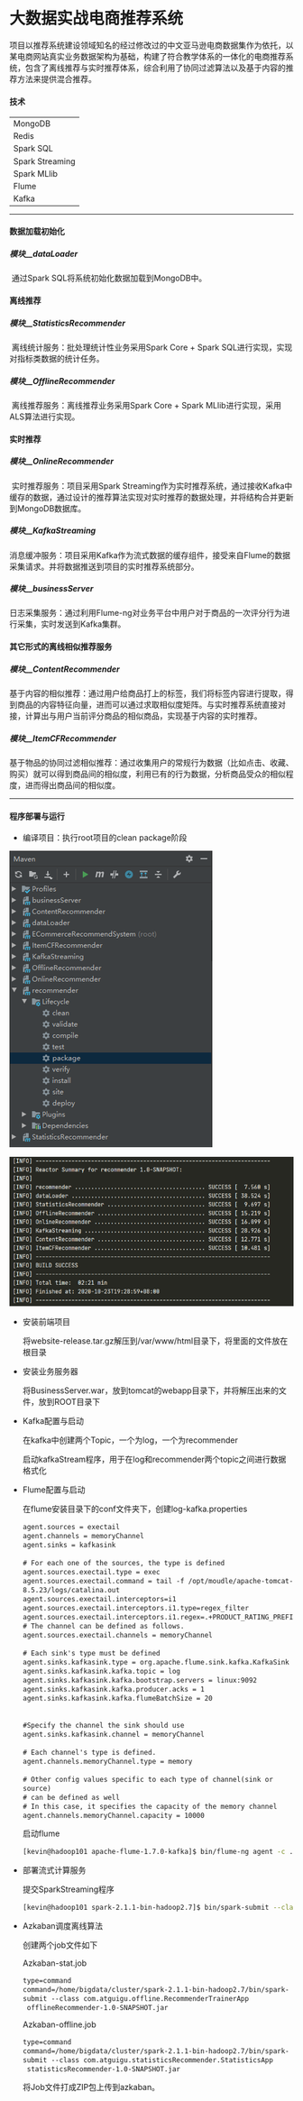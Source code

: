 # 大数据实战电商推荐系统

​		项目以推荐系统建设领域知名的经过修改过的中文亚马逊电商数据集作为依托，以某电商网站真实业务数据架构为基础，构建了符合教学体系的一体化的电商推荐系统，包含了离线推荐与实时推荐体系，综合利用了协同过滤算法以及基于内容的推荐方法来提供混合推荐。

#### 技术

|                 |
| --------------- |
| MongoDB         |
| Redis           |
| Spark SQL       |
| Spark Streaming |
| Spark MLlib     |
| Flume           |
| Kafka           |

---

#### 数据加载初始化

##### 模块__dataLoader

​	通过Spark SQL将系统初始化数据加载到MongoDB中。

#### 离线推荐

##### 模块__StatisticsRecommender

​	离线统计服务：批处理统计性业务采用Spark Core + Spark SQL进行实现，实现对指标类数据的统计任务。

##### 模块__OfflineRecommender

​	离线推荐服务：离线推荐业务采用Spark Core + Spark MLlib进行实现，采用ALS算法进行实现。

#### 实时推荐

##### 模块__OnlineRecommender

​	实时推荐服务：项目采用Spark Streaming作为实时推荐系统，通过接收Kafka中缓存的数据，通过设计的推荐算法实现对实时推荐的数据处理，并将结构合并更新到MongoDB数据库。

##### 模块__KafkaStreaming

​	消息缓冲服务：项目采用Kafka作为流式数据的缓存组件，接受来自Flume的数据采集请求。并将数据推送到项目的实时推荐系统部分。

##### 模块__businessServer

​	日志采集服务：通过利用Flume-ng对业务平台中用户对于商品的一次评分行为进行采集，实时发送到Kafka集群。

#### 其它形式的离线相似推荐服务

##### 模块__ContentRecommender

​	基于内容的相似推荐：通过用户给商品打上的标签，我们将标签内容进行提取，得到商品的内容特征向量，进而可以通过求取相似度矩阵。与实时推荐系统直接对接，计算出与用户当前评分商品的相似商品，实现基于内容的实时推荐。

##### 模块__ItemCFRecommender

​	基于物品的协同过滤相似推荐：通过收集用户的常规行为数据（比如点击、收藏、购买）就可以得到商品间的相似度，利用已有的行为数据，分析商品受众的相似程度，进而得出商品间的相似度。

---

#### 程序部署与运行

- 编译项目：执行root项目的clean package阶段

![](.\clean.jpg)

![](.\package.jpg)

- 安装前端项目

  将website-release.tar.gz解压到/var/www/html目录下，将里面的文件放在根目录

- 安装业务服务器

  将BusinessServer.war，放到tomcat的webapp目录下，并将解压出来的文件，放到ROOT目录下

- Kafka配置与启动

  在kafka中创建两个Topic，一个为log，一个为recommender

  启动kafkaStream程序，用于在log和recommender两个topic之间进行数据格式化

- Flume配置与启动

  在flume安装目录下的conf文件夹下，创建log-kafka.properties

  ```properties
  agent.sources = exectail
  agent.channels = memoryChannel
  agent.sinks = kafkasink
  
  # For each one of the sources, the type is defined
  agent.sources.exectail.type = exec
  agent.sources.exectail.command = tail -f /opt/moudle/apache-tomcat-8.5.23/logs/catalina.out
  agent.sources.exectail.interceptors=i1
  agent.sources.exectail.interceptors.i1.type=regex_filter
  agent.sources.exectail.interceptors.i1.regex=.+PRODUCT_RATING_PREFIX.+
  # The channel can be defined as follows.
  agent.sources.exectail.channels = memoryChannel
  
  # Each sink's type must be defined
  agent.sinks.kafkasink.type = org.apache.flume.sink.kafka.KafkaSink
  agent.sinks.kafkasink.kafka.topic = log
  agent.sinks.kafkasink.kafka.bootstrap.servers = linux:9092
  agent.sinks.kafkasink.kafka.producer.acks = 1
  agent.sinks.kafkasink.kafka.flumeBatchSize = 20
  
  
  #Specify the channel the sink should use
  agent.sinks.kafkasink.channel = memoryChannel
  
  # Each channel's type is defined.
  agent.channels.memoryChannel.type = memory
  
  # Other config values specific to each type of channel(sink or source)
  # can be defined as well
  # In this case, it specifies the capacity of the memory channel
  agent.channels.memoryChannel.capacity = 10000
  ```

  启动flume

  ```sh
  [kevin@hadoop101 apache-flume-1.7.0-kafka]$ bin/flume-ng agent -c ./conf/ -f ./conf/log-kafka.properties -n agent
  ```

- 部署流式计算服务

  提交SparkStreaming程序

  ```sh
  [kevin@hadoop101 spark-2.1.1-bin-hadoop2.7]$ bin/spark-submit --class com.atguigu.streamingRecommender.StreamingRecommender streamingRecommender-1.0-SNAPSHOT.jar
  ```

- Azkaban调度离线算法

  创建两个job文件如下

  Azkaban-stat.job

  ```
  type=command
  command=/home/bigdata/cluster/spark-2.1.1-bin-hadoop2.7/bin/spark-submit --class com.atguigu.offline.RecommenderTrainerApp
   offlineRecommender-1.0-SNAPSHOT.jar
  ```

  Azkaban-offline.job

  ```
  type=command
  command=/home/bigdata/cluster/spark-2.1.1-bin-hadoop2.7/bin/spark-submit --class com.atguigu.statisticsRecommender.StatisticsApp
   statisticsRecommender-1.0-SNAPSHOT.jar
  ```

  将Job文件打成ZIP包上传到azkaban。

